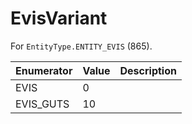 # EvisVariant

For `EntityType.ENTITY_EVIS` (865). 

| Enumerator | Value | Description |
| - | - | - |
| EVIS | 0 |  |
| EVIS_GUTS | 10 |  |
